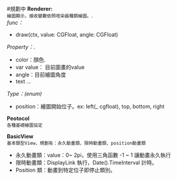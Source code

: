 #規劃中
 **Renderer:**   
 `繪圖顯示，接收變數依照喧染器種類繪圖。`.      
 _func：_   
          
*   draw(ctx, value: CGFloat, angle: CGFloat)    

_Property：_.    
 
* color：顏色.   
* var value： 目前圖畫的value
* angle：目前繪圖角度
* text ...

_Type：(enum)_

* position：繪圖開始位子。ex: left(_ cgfloat), top, bottom, right

**Peotocol**  
`各種基礎繪圖協定`

**BasicView**    
`基本類型View，規劃有：永久動畫類、限時動畫類、position動畫類`    
* 永久動畫類：value：0~ 2pi，使用三角函數 -1 ~ 1 讓動畫永久執行
*  限時動畫類：DisplayLink 執行，Date().TimeInterval 計時。
*  Position 類：動畫到特定位子即停止類別。
